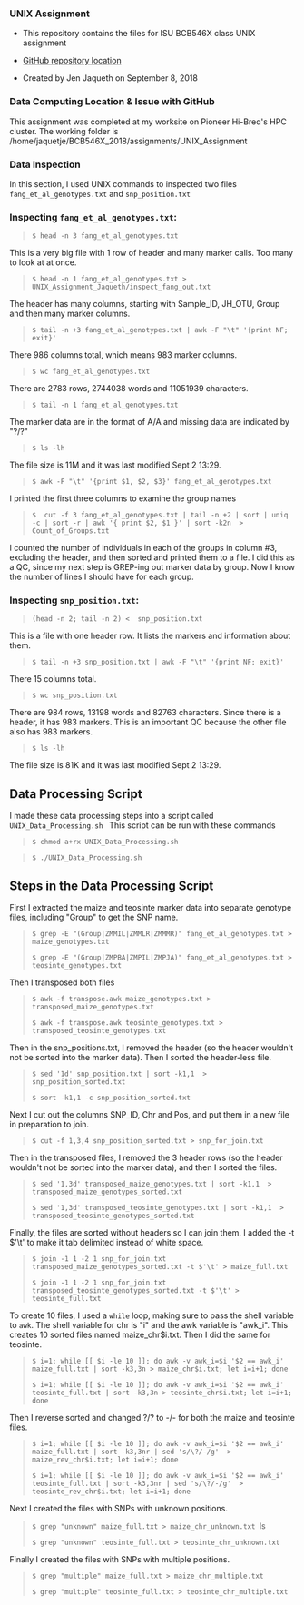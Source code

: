 ### **UNIX Assignment** ###

* This repository contains the files for ISU BCB546X class UNIX assignment

* [GitHub repository location](https://github.com/jaquethjs/BCB546X_UNIX_Assignment) 

* Created by Jen Jaqueth on September 8, 2018




### **Data Computing Location & Issue with GitHub** ###
This assignment was completed at my worksite on Pioneer Hi-Bred's HPC cluster. The working folder is 
/home/jaquetje/BCB546X_2018/assignments/UNIX\_Assignment


### **Data Inspection** ###

In this section, I used UNIX commands to inspected two files  `fang_et_al_genotypes.txt` and 
 `snp_position.txt`



### **Inspecting `fang_et_al_genotypes.txt`:** ###

> `$ head -n 3 fang_et_al_genotypes.txt`

This is a very big file with 1 row of header and many marker calls. Too many to look at at once.

> `$ head -n 1 fang_et_al_genotypes.txt > UNIX_Assignment_Jaqueth/inspect_fang_out.txt`

The header has many columns, starting with Sample\_ID, JH\_OTU, Group and then many marker columns. 

> `$ tail -n +3 fang_et_al_genotypes.txt | awk -F "\t" '{print NF; exit}'`

There 986 columns total, which means 983 marker columns.

> `$ wc fang_et_al_genotypes.txt`

There are 2783 rows, 2744038 words and 11051939 characters.

> `$ tail -n 1 fang_et_al_genotypes.txt`

The marker data are in the format of A/A and missing data are indicated by "?/?"

> `$ ls -lh `

The file size is 11M and it was last modified Sept 2 13:29.

> `$ awk -F "\t" '{print $1, $2, $3}' fang_et_al_genotypes.txt` 

I printed the first three columns to examine the group names

> `$  cut -f 3 fang_et_al_genotypes.txt | tail -n +2 | sort | uniq -c | sort -r | awk '{ print $2, $1 }' | sort -k2n  > Count_of_Groups.txt`

I counted the number of individuals in each of the groups in column #3, excluding the header, and then sorted and printed them to a file. I did this as a QC, since my next step is GREP-ing out marker data by group. Now I know the number of lines I should have for each group.

### **Inspecting `snp_position.txt`:** ###

> `(head -n 2; tail -n 2) <  snp_position.txt `

This is a file with one header row. It lists the markers and information about them. 

> `$ tail -n +3 snp_position.txt | awk -F "\t" '{print NF; exit}'`

There 15 columns total.

> `$ wc snp_position.txt`

There are 984 rows, 13198 words and 82763 characters. Since there is a header, it has 983 markers. This is an important QC because the other file also has 983 markers.  

> `$ ls -lh `

The file size is 81K and it was last modified Sept 2 13:29.






## **Data Processing Script**

I made these data processing steps into a script called `UNIX_Data_Processing.sh ` This script can be run with these commands

>`$ chmod a+rx UNIX_Data_Processing.sh ` 

>`$ ./UNIX_Data_Processing.sh `

## **Steps in the Data Processing Script**

First I extracted the maize and teosinte marker data into separate genotype files, including "Group" to get the SNP name.

> `$ grep -E "(Group|ZMMIL|ZMMLR|ZMMMR)" fang_et_al_genotypes.txt > maize_genotypes.txt   `
>
> `$ grep -E "(Group|ZMPBA|ZMPIL|ZMPJA)" fang_et_al_genotypes.txt > teosinte_genotypes.txt   `
> 

 

Then I transposed both files

>`$ awk -f transpose.awk maize_genotypes.txt > transposed_maize_genotypes.txt `
>
>`$ awk -f transpose.awk teosinte_genotypes.txt > transposed_teosinte_genotypes.txt `


Then in the snp_positions.txt, I removed the header (so the header wouldn't not be sorted into the marker data). Then I sorted the header-less file.


>`$ sed '1d' snp_position.txt | sort -k1,1  > snp_position_sorted.txt `
>
>`$ sort -k1,1 -c snp_position_sorted.txt   `



Next I cut out the columns SNP_ID, Chr and Pos, and put them in a new file in preparation to join. 

>`$ cut -f 1,3,4 snp_position_sorted.txt > snp_for_join.txt `


Then in the transposed files, I removed the 3 header rows (so the header wouldn't not be sorted into the marker data), and then I sorted the files.


>`$ sed '1,3d' transposed_maize_genotypes.txt | sort -k1,1  > transposed_maize_genotypes_sorted.txt `
>
>`$ sed '1,3d' transposed_teosinte_genotypes.txt | sort -k1,1  > transposed_teosinte_genotypes_sorted.txt `



Finally, the files are sorted without headers so I can join them. I added the -t $'\t' to make it tab delimited instead of white space.

>`$ join -1 1 -2 1 snp_for_join.txt transposed_maize_genotypes_sorted.txt -t $'\t' > maize_full.txt `
>
>`$ join -1 1 -2 1 snp_for_join.txt transposed_teosinte_genotypes_sorted.txt -t $'\t' > teosinte_full.txt `

To create 10 files, I used a `while` loop, making sure to pass the shell variable to `awk`. The shell variable for chr is "i" and the awk variable is "awk\_i". This creates 10 sorted files named maize_chr$i.txt. Then I did the same for teosinte.

>`$ i=1; while [[ $i -le 10 ]]; do awk -v awk_i=$i '$2 == awk_i' maize_full.txt | sort -k3,3n > maize_chr$i.txt; let i=i+1; done  `
>
>`$ i=1; while [[ $i -le 10 ]]; do awk -v awk_i=$i '$2 == awk_i' teosinte_full.txt | sort -k3,3n > teosinte_chr$i.txt; let i=i+1; done  `

Then I reverse sorted and changed ?/? to -/- for both the maize and teosinte files.

>`$ i=1; while [[ $i -le 10 ]]; do awk -v awk_i=$i '$2 == awk_i' maize_full.txt | sort -k3,3nr | sed 's/\?/-/g'  > maize_rev_chr$i.txt; let i=i+1; done  `
>
>`$ i=1; while [[ $i -le 10 ]]; do awk -v awk_i=$i '$2 == awk_i' teosinte_full.txt | sort -k3,3nr | sed 's/\?/-/g'  > teosinte_rev_chr$i.txt; let i=i+1; done  `


Next I created the files with SNPs with unknown positions.
>`$ grep "unknown" maize_full.txt > maize_chr_unknown.txt `ls
>
>`$ grep "unknown" teosinte_full.txt > teosinte_chr_unknown.txt `

Finally I created the files with SNPs with multiple positions.
>`$ grep "multiple" maize_full.txt > maize_chr_multiple.txt `
>
>`$ grep "multiple" teosinte_full.txt > teosinte_chr_multiple.txt `

